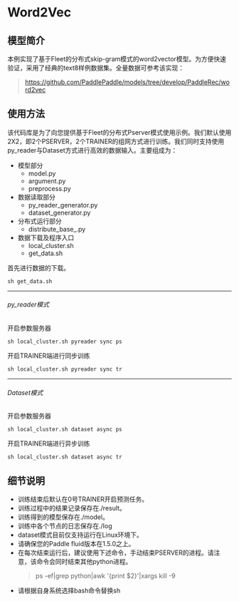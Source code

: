 #  Word2Vec

## 模型简介
本例实现了基于Fleet的分布式skip-gram模式的word2vector模型。为方便快速验证，采用了经典的text8样例数据集。全量数据可参考该实现：
>https://github.com/PaddlePaddle/models/tree/develop/PaddleRec/word2vec


## 使用方法
该代码库是为了向您提供基于Fleet的分布式Pserver模式使用示例。我们默认使用2X2，即2个PSERVER，2个TRAINER的组网方式进行训练。我们同时支持使用py_reader与Dataset方式进行高效的数据输入。主要组成为：

- 模型部分
   - model.py
   - argument.py
   - preprocess.py
- 数据读取部分
   - py_reader_generator.py  
   - dataset_generator.py
- 分布式运行部分
   - distribute_base_.py 
- 数据下载及程序入口
   - local_cluster.sh
   - get_data.sh

首先进行数据的下载。
```
sh get_data.sh
```
***
###### py_reader模式

开启参数服务器

```
sh local_cluster.sh pyreader sync ps
```
开启TRAINER端进行同步训练

```
sh local_cluster.sh pyreader sync tr
```
***
###### Dataset模式

开启参数服务器


```
sh local_cluster.sh dataset async ps
```
开启TRAINER端进行异步训练

```
sh local_cluster.sh dataset async tr
```

## 细节说明
- 训练结束后默认在0号TRAINER开启预测任务。
- 训练过程中的结果记录保存在./result。
- 训练得到的模型保存在./model。
- 训练中各个节点的日志保存在./log
- dataset模式目前仅支持运行在Linux环境下。
- 请确保您的Paddle fluid版本在1.5.0之上。
- 在每次结束运行后，建议使用下述命令，手动结束PSERVER的进程。请注意，该命令会同时结束其他python进程。
  >ps -ef|grep python|awk '{print $2}'|xargs kill -9
- 请根据自身系统选择bash命令替换sh




